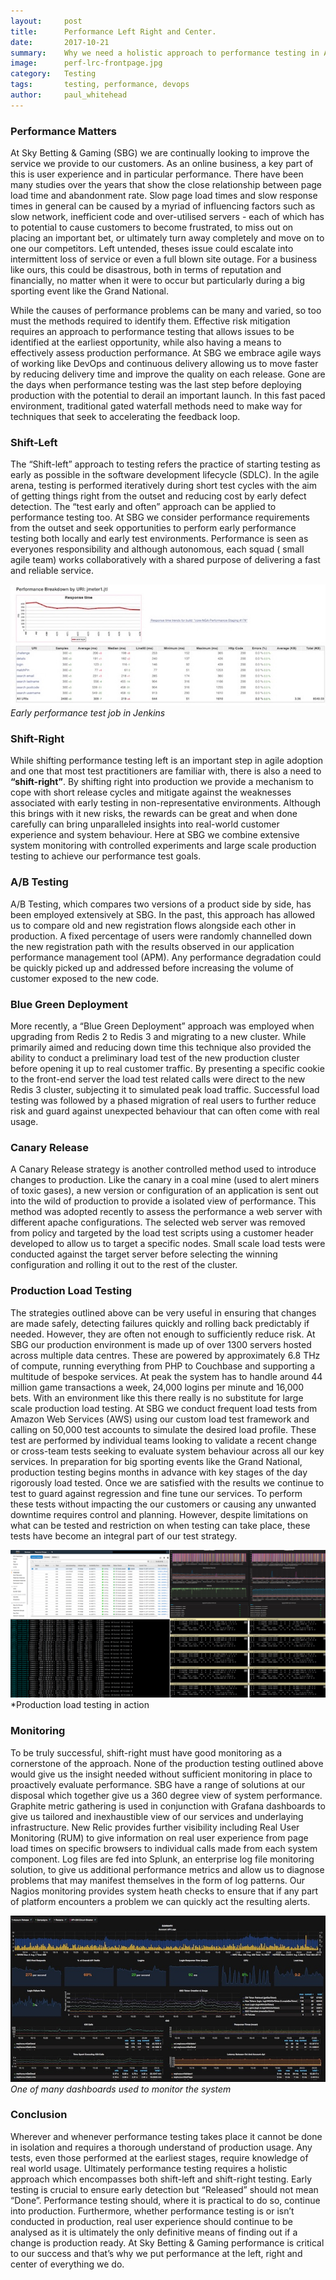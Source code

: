 ```yaml
---
layout:     post
title:      Performance Left Right and Center.
date:       2017-10-21
summary:    Why we need a holistic approach to performance testing in Agile development  - it's not all about Shifting Left.
image:      perf-lrc-frontpage.jpg
category:   Testing
tags:       testing, performance, devops
author:     paul_whitehead
---
```


### Performance Matters
At Sky Betting & Gaming (SBG) we are continually looking to improve the service we provide to our customers. As an online business, a key part of this is user experience and in particular performance. There have been many studies over the years that show the close relationship between page load time and abandonment rate. Slow page load times and slow response times in general can be caused by a myriad of influencing factors such as slow network, inefficient code and over-utilised servers - each of which has to potential to cause customers to become frustrated, to miss out on placing an important bet, or ultimately turn away completely and move on to one our competitors. Left untended, theses issue could escalate into intermittent loss of service or even a full blown site outage. For a business like ours, this could be disastrous, both in terms of reputation and financially, no matter when it were to occur but particularly during a big sporting event like the Grand National.

While the causes of performance problems can be many and varied, so too must the methods required to identify them. Effective risk mitigation requires an approach to performance testing that allows issues to be identified at the earliest opportunity, while also having a means to effectively assess production performance. At SBG we embrace agile ways of working like DevOps and continuous delivery allowing us to move faster by reducing delivery time and improve the quality on each release. Gone are the days when performance testing was the last step before deploying production with the potential to derail an important launch. In this fast paced environment, traditional gated waterfall methods need to make way for techniques that seek to accelerating the feedback loop.

### Shift-Left
The “Shift-left” approach to testing refers the practice of starting testing as early as possible in the software development lifecycle (SDLC). In the agile arena, testing is performed iteratively during short test cycles with the aim of getting things right from the outset and reducing cost by early defect detection. The “test early and often” approach can be applied to performance testing too. At SBG we consider performance requirements from the outset and seek opportunities to perform early performance testing both locally and early test environments. Performance is seen as everyones responsibility and although autonomous, each squad ( small agile team) works collaboratively with a shared purpose of delivering a fast and reliable service. 

![Early Perf Testing](/images/perf-lrc-jenkins.jpg)
*Early performance test job in Jenkins*

### Shift-Right
While shifting performance testing left is an important step in agile adoption and one that most test practitioners are familiar with, there is also a need to **“shift-right”**. By shifting right into production we provide a mechanism to cope with short release cycles and mitigate against the weaknesses associated with early testing in non-representative environments. Although this brings with it new risks, the rewards can be great and when done carefully can bring unparalleled insights into real-world customer experience and system behaviour. Here at SBG we combine extensive system monitoring with controlled experiments and large scale production testing to achieve our performance test goals. 

### A/B Testing
A/B Testing, which compares two versions of a product side by side, has been employed extensively at SBG. In the past, this approach has allowed us to compare old and new registration flows alongside each other in production. A fixed percentage of users were randomly channelled down the new registration path with the results observed in our application performance management tool (APM). Any performance degradation could be quickly picked up and addressed before increasing the volume of customer exposed to the new code. 

### Blue Green Deployment
More recently, a “Blue Green Deployment” approach was employed when upgrading from Redis 2 to Redis 3 and migrating to a new cluster. While primarily aimed and reducing down time this technique also provided the ability to conduct a preliminary load test of the new production cluster before opening it up to real customer traffic. By presenting a specific cookie to the front-end server the load test related calls were direct to the new Redis 3 cluster, subjecting it to simulated peak load traffic. Successful load testing was followed by a phased migration of real users to further reduce risk and guard against unexpected behaviour that can often come with real usage.

### Canary Release
A Canary Release strategy is another controlled method used to introduce changes to production. Like the canary in a coal mine (used to alert miners of toxic gases), a new version or configuration of an application is sent out into the wild of production to provide a isolated view of performance. This method was adopted recently to assess the performance a web server with different apache configurations. The selected web server was removed from policy and targeted by the load test scripts using a customer header developed to allow us to target a specific nodes. Small scale load tests were conducted against the target server before selecting the winning configuration and rolling it out to the rest of the cluster.

### Production Load Testing
The strategies outlined above can be very useful in ensuring that changes are made safely, detecting failures quickly and rolling back predictably if needed. However, they are often not enough to sufficiently reduce risk. At SBG our production environment is made up of over 1300 servers hosted across multiple data centres. These are powered by approximately 6.8 THz of compute, running everything from PHP to Couchbase and supporting a multitude of bespoke services. At peak the system has to handle around 44 million game transactions a week, 24,000 logins per minute and 16,000 bets. With an environment like this there really is no substitute for large scale production load testing. At SBG we conduct frequent load tests from Amazon Web Services (AWS) using our custom load test framework and calling on 50,000 test accounts to simulate the desired load profile. These test are performed by individual teams looking to validate a recent change or cross-team tests seeking to evaluate system behaviour across all our key services. In preparation for big sporting events like the Grand National, production testing begins months in advance with key stages of the day rigorously load tested. Once we are satisfied with the results we continue to test to guard against regression and fine tune our services. To perform these tests without impacting the our customers or causing any unwanted downtime requires control and planning. However, despite limitations on what can be tested and restriction on when testing can take place, these tests have become an integral part of our test strategy.

![Production Load Test](/images/perf-lrc-aws.jpg)
*Production load testing in action

### Monitoring
To be truly successful, shift-right must have good monitoring as a cornerstone of the approach. None of the production testing outlined above would give us the insight needed without sufficient monitoring in place to proactively evaluate performance. SBG have a range of solutions at our disposal which together give us a 360 degree view of system performance. Graphite metric gathering is used in conjunction with Grafana dashboards to give us tailored and inexhaustible view of our services and underlaying infrastructure. New Relic provides further visibility including Real User Monitoring (RUM) to give information on real user experience from page load times on specific browsers to individual calls made from each system component. Log files are fed into Splunk, an enterprise log file monitoring solution, to give us additional performance metrics and allow us to diagnose problems that may manifest themselves in the form of log patterns. Our Nagios monitoring provides system heath checks to ensure that if any part of platform encounters a problem we can quickly act the resulting alerts.

![Monitoring](/images/perf-lrc-grafana.jpg)
*One of many dashboards used to monitor the system*

### Conclusion 
Wherever and whenever performance testing takes place it cannot be done in isolation and requires a thorough understand of production usage. Any tests, even those performed at the earliest stages, require knowledge of real world usage. Ultimately performance testing requires a holistic approach which encompasses both shift-left and shift-right testing. Early testing is crucial to ensure early detection but “Released” should not mean “Done”. Performance testing should, where it is practical to do so, continue into production. Furthermore, whether performance testing is or isn’t conducted in production, real user experience should continue to be analysed as it is ultimately the only definitive means of finding out if a change is production ready. At Sky Betting & Gaming performance is critical to our success and that’s why we put performance at the left, right and center of everything we do.

